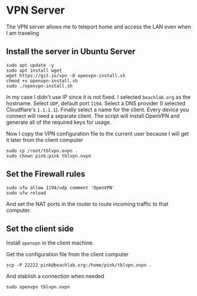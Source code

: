 # VPN Server

The VPN server allows me to teleport home and access the LAN even when I am traveling

## Install the server in Ubuntu Server

```
sudo apt update -y
sudo apt install wget
wget https://git.io/vpn -O openvpn-install.sh
chmod +x openvpn-install.sh
sudo ./openvpn-install.sh
```

In my case I didn't use IP since it is not fixed. I selected `beachlab.org` as the hostname. Select `UDP`, default port `1194`. Select a DNS provider (I selected Cloudflare's `1.1.1.1`). Finally select a name for the client. Every device you connect will need a separate client. The script will install OpenVPN and generate all of the required keys for usage.

Now I copy the VPN configuration file to the current user because I will get it later from the client computer

```
sudo cp /root/tblvpn.ovpn .
sudo chown pink:pink tblvpn.ovpn
```

## Set the Firewall rules

```
sudo ufw allow 1194/udp comment 'OpenVPN'
sudo ufw reload
```

And set the NAT ports in the router to route incoming traffic to that computer.

## Set the client side

Install `openvpn` in the client machine.

Get the configuration file from the client computer

`scp -P 22222 pink@beachlab.org:/home/pink/tblvpn.ovpn .`

And stablish a connection when needed

`sudo openvpn tblvpn.ovpn`

